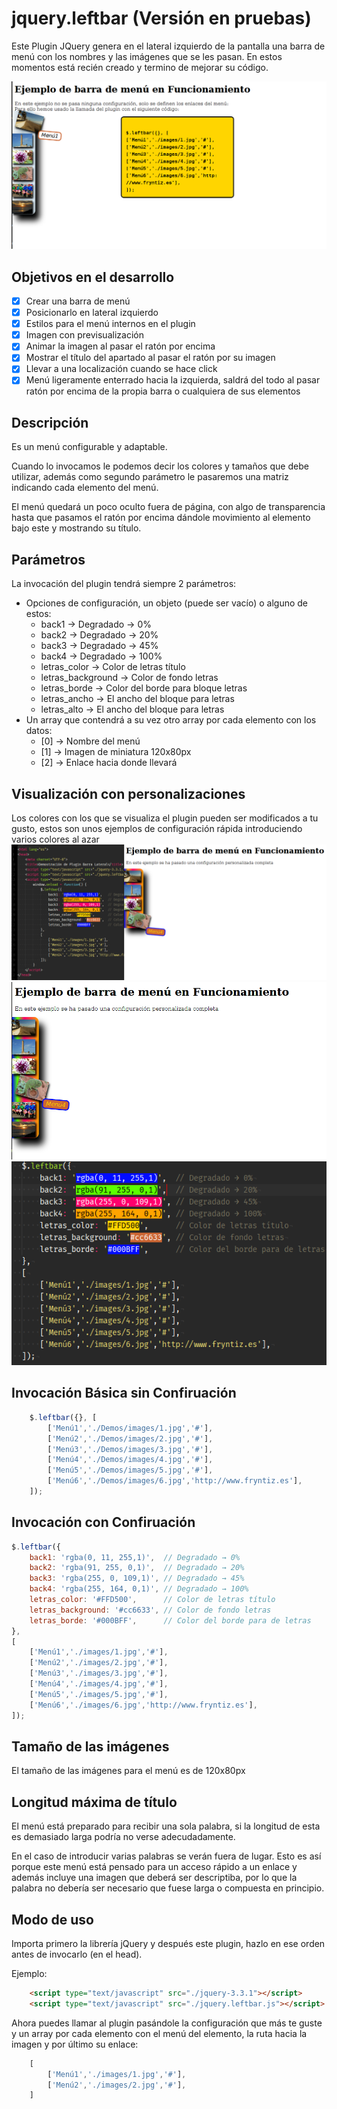 # jquery.leftbar (Versión en pruebas)
Este Plugin JQuery genera en el lateral izquierdo de la pantalla una barra de menú con los nombres y las imágenes que se les pasan.
En estos momentos está recién creado y termino de mejorar su código.

![Ejemplo de configuración básica](./Previsualizaciones/preview.png)

## Objetivos en el desarrollo
- [x] Crear una barra de menú
- [x] Posicionarlo en lateral izquierdo
- [x] Estilos para el menú internos en el plugin
- [x] Imagen con previsualización
- [x] Animar la imagen al pasar el ratón por encima
- [x] Mostrar el título del apartado al pasar el ratón por su imagen
- [x] Llevar a una localización cuando se hace click
- [x] Menú ligeramente enterrado hacia la izquierda, saldrá del todo al pasar ratón por encima de la propia barra o cualquiera de sus elementos

## Descripción
Es un menú configurable y adaptable.

Cuando lo invocamos le podemos decir los colores y tamaños que debe utilizar, además como segundo parámetro le pasaremos una matriz indicando cada elemento del menú.

El menú quedará un poco oculto fuera de página, con algo de transparencia hasta que pasamos el ratón por encima dándole movimiento al elemento bajo este y mostrando su título.

## Parámetros
La invocación del plugin tendrá siempre 2 parámetros:
* Opciones de configuración, un objeto (puede ser vacío) o alguno de estos:
    * back1             → Degradado → 0%
    * back2             → Degradado → 20%
    * back3             → Degradado → 45%
    * back4             → Degradado → 100%
    * letras_color      → Color de letras título
    * letras_background → Color de fondo letras
    * letras_borde      → Color del borde para bloque letras
    * letras_ancho      → El ancho del bloque para letras
    * letras_alto       → El ancho del bloque para letras
* Un array que contendrá a su vez otro array por cada elemento con los datos:
    * [0] → Nombre del menú
    * [1] → Imagen de miniatura 120x80px
    * [2] → Enlace hacia donde llevará

## Visualización con personalizaciones
Los colores con los que se visualiza el plugin pueden ser modificados a tu gusto, estos son unos ejemplos de configuración rápida introduciendo varios colores al azar
![Ejemplo de configuración básica](./Previsualizaciones/preview2.png)
![Ejemplo de configuración básica](./Previsualizaciones/preview4.png)
![Ejemplo de configuración básica](./Previsualizaciones/preview3.png)


## Invocación Básica sin Confiruación
```javascript
    $.leftbar({}, [
        ['Menú1','./Demos/images/1.jpg','#'],
        ['Menú2','./Demos/images/2.jpg','#'],
        ['Menú3','./Demos/images/3.jpg','#'],
        ['Menú4','./Demos/images/4.jpg','#'],
        ['Menú5','./Demos/images/5.jpg','#'],
        ['Menú6','./Demos/images/6.jpg','http://www.fryntiz.es'],
    ]);
```

## Invocación con Confiruación
```javascript
$.leftbar({
    back1: 'rgba(0, 11, 255,1)',  // Degradado → 0%
    back2: 'rgba(91, 255, 0,1)',  // Degradado → 20%
    back3: 'rgba(255, 0, 109,1)', // Degradado → 45%
    back4: 'rgba(255, 164, 0,1)', // Degradado → 100%
    letras_color: '#FFD500',      // Color de letras título
    letras_background: '#cc6633', // Color de fondo letras
    letras_borde: '#000BFF',      // Color del borde para de letras
},
[
    ['Menú1','./images/1.jpg','#'],
    ['Menú2','./images/2.jpg','#'],
    ['Menú3','./images/3.jpg','#'],
    ['Menú4','./images/4.jpg','#'],
    ['Menú5','./images/5.jpg','#'],
    ['Menú6','./images/6.jpg','http://www.fryntiz.es'],
]);
```
## Tamaño de las imágenes
El tamaño de las imágenes para el menú es de 120x80px

## Longitud máxima de título
El menú está preparado para recibir una sola palabra, si la longitud de esta es
demasiado larga podría no verse adecudadamente.

En el caso de introducir varias palabras se verán fuera de lugar. Esto es así porque este menú está pensado para un acceso rápido a un enlace y además incluye una imagen que deberá ser descriptiba, por lo que la palabra no debería ser necesario que fuese larga o compuesta en principio.

## Modo de uso
Importa primero la librería jQuery y después este plugin, hazlo en ese orden antes de invocarlo (en el head).

Ejemplo:
```html
    <script type="text/javascript" src="./jquery-3.3.1"></script>
    <script type="text/javascript" src="./jquery.leftbar.js"></script>
```

Ahora puedes llamar al plugin pasándole la configuración que más te guste y un array por cada elemento con el menú del elemento, la ruta hacia la imagen y por último su enlace:
```javascript
    [
        ['Menú1','./images/1.jpg','#'],
        ['Menú2','./images/2.jpg','#'],
    ]
```
